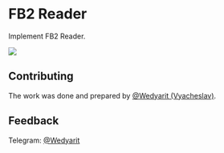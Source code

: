 # FB2 Reader
Implement FB2 Reader.

![](https://i.imgur.com/c4tTSLQ.png)

## Contributing
The work was done and prepared by [@Wedyarit (Vyacheslav)](https://github.com/Wedyarit).

## Feedback
Telegram: [@Wedyarit](https://t.me/Wedyarit)